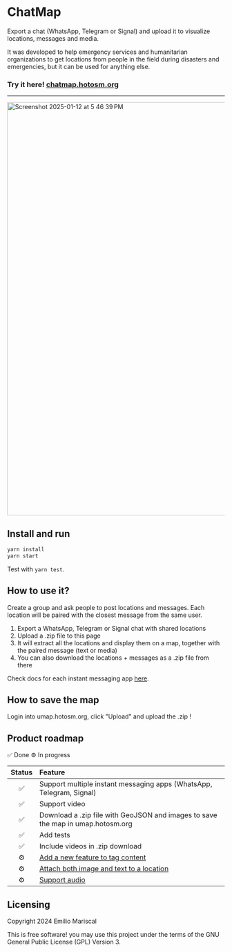 # ChatMap

Export a chat (WhatsApp, Telegram or Signal) and upload it to visualize locations, messages and media.

It was developed to help emergency services and humanitarian organizations to get
locations from people in the field during disasters and emergencies, but it can
be used for anything else.

### Try it here! [chatmap.hotosm.org](https://chatmap.hotosm.org)

---

<img width="957" alt="Screenshot 2025-01-12 at 5 46 39 PM" src="https://github.com/user-attachments/assets/27356785-b5ed-424d-b45e-63af4fc87673" />

## Install and run

```bash
yarn install
yarn start
```

Test with `yarn test`.

## How to use it?

Create a group and ask people to post locations and messages. Each location will be paired 
with the closest message from the same user.

1. Export a WhatsApp, Telegram or Signal chat with shared locations
2. Upload a .zip file to this page
3. It will extract all the locations and display them on a map, together with the paired message (text or media)
4. You can also download the locations + messages as a .zip file from there

Check docs for each instant messaging app [here](https://github.com/hotosm/chatmap/blob/master/docs/apps.md).

## How to save the map

Login into umap.hotosm.org, click "Upload" and upload the .zip !

## Product roadmap

✅ Done
⚙️ In progress

<!-- prettier-ignore-start -->
| Status | Feature |
|:--:| :-- |
|✅| Support multiple instant messaging apps (WhatsApp, Telegram, Signal) |
|✅| Support video |
|✅| Download a .zip file with GeoJSON and images to save the map in umap.hotosm.org |
|✅| Add tests |
|✅| Include videos in .zip download |
|⚙️| [Add a new feature to tag content](https://github.com/hotosm/chatmap/issues/6) |
|⚙️| [Attach both image and text to a location](https://github.com/hotosm/chatmap/issues/1) |
|⚙️| [Support audio](https://github.com/hotosm/chatmap/issues/5) |

## Licensing

Copyright 2024 Emilio Mariscal

This is free software! you may use this project under the terms of the GNU General Public License (GPL) Version 3.
